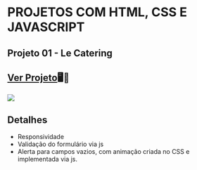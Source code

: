 # PROJETOS COM HTML, CSS E JAVASCRIPT
## Projeto 01 - Le Catering
## <a href="https://edinaldofcs.github.io/Portifolio-HTML-CSS-JS/projeto01/" target="_blank">Ver Projeto</a>🖥📱

<img src="https://drive.google.com/uc?export=view&id=1CFT3sc0COXqcgJTYEim9SVEgKh3kniuQ">

## Detalhes
- Responsividade
- Validação do formulário via js
- Alerta para campos vazios, com animação criada no CSS e implementada via js.
